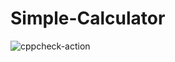 # Simple-Calculator
![cppcheck-action](https://github.com/99002639/Simple-Calculator/workflows/cppcheck-action/badge.svg)
